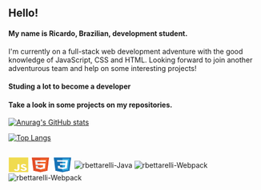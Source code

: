  ## Hello! 
 #### My name is Ricardo, Brazilian, development student. 
 I'm currently on a full-stack web development adventure with the good knowledge of JavaScript, CSS and HTML. Looking forward to join another adventurous team and help   on some interesting projects!
 #### Studing a lot to become a developer
 #### Take a look in some projects on my repositories. 



[![Anurag's GitHub stats](https://github-readme-stats.vercel.app/api?username=rbettarelli&show_icons=true&theme=dark)](https://github.com/rbettarelli/github-readme-stats)

[![Top Langs](https://github-readme-stats.vercel.app/api/top-langs/?username=rbettarelli&layout=compact&show_icons=true&theme=dark)](https://github.com/rbettarelli/github-readme-stats)

<div style="display: inline_block"><br>
  <img align="center" alt="rbettarelli-Js" height="30" width="40" src="https://raw.githubusercontent.com/devicons/devicon/master/icons/javascript/javascript-plain.svg">
  <img align="center" alt="rbettarelli-Ts" height="30" width="40" src="https://raw.githubusercontent.com/devicons/devicon/master/icons/html5/html5-original.svg">
  <img align="center" alt="rbettarelli-CSS" height="30" width="40" src="https://raw.githubusercontent.com/devicons/devicon/master/icons/css3/css3-original.svg">
  <img align="center" alt="rbettarelli-Java" height="30" width="40" src="https://cdn.jsdelivr.net/gh/devicons/devicon/icons/java/java-original.svg">
  <img align="center" alt="rbettarelli-Webpack" height="30" width="40" src="https://cdn.jsdelivr.net/gh/devicons/devicon/icons/webpack/webpack-plain.svg">
  <img align="center" alt="rbettarelli-Webpack" height="30" width="40" src="https://cdn.jsdelivr.net/gh/devicons/devicon/icons/git/git-plain.svg">
 
 
 
 

</div>



